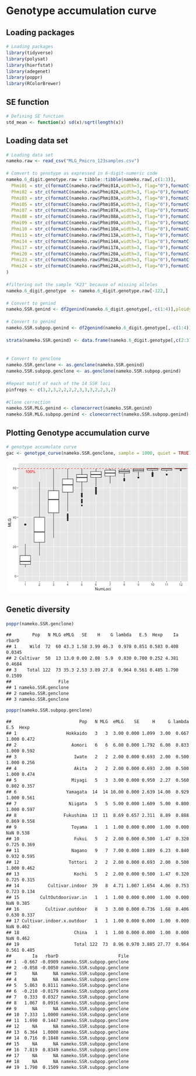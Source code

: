 # Genotype accumulation curve

## Loading packages

``` r
# Loading packages
library(tidyverse)
library(polysat)
library(hierfstat)
library(adegenet)
library(poppr)
library(RColorBrewer)
```

## SE function

``` r
# Defining SE function
std_mean <- function(x) sd(x)/sqrt(length(x))
```

## Loading data set

``` r
# Loading data set
nameko.raw <- read_csv("MLG_Pmicro_123samples.csv")

# Comvert to genotype as expressed in 6-digit-numeric code
nameko.6_digit.genotype.raw = tibble::tibble(nameko.raw[,c(1:3)],
  Phmi01 = str_c(formatC(nameko.raw$Phmi01A,width=3, flag="0"),formatC(nameko.raw$Phmi01B,width=3, flag="0")),
  Phmi02 = str_c(formatC(nameko.raw$Phmi02A,width=3, flag="0"),formatC(nameko.raw$Phmi02B,width=3, flag="0")),
  Phmi03 = str_c(formatC(nameko.raw$Phmi03A,width=3, flag="0"),formatC(nameko.raw$Phmi03B,width=3, flag="0")),
  Phmi05 = str_c(formatC(nameko.raw$Phmi05A,width=3, flag="0"),formatC(nameko.raw$Phmi05B,width=3, flag="0")),
  Phmi07 = str_c(formatC(nameko.raw$Phmi07A,width=3, flag="0"),formatC(nameko.raw$Phmi07B,width=3, flag="0")),
  Phmi08 = str_c(formatC(nameko.raw$Phmi08A,width=3, flag="0"),formatC(nameko.raw$Phmi08B,width=3, flag="0")),
  Phmi09 = str_c(formatC(nameko.raw$Phmi09A,width=3, flag="0"),formatC(nameko.raw$Phmi09B,width=3, flag="0")),
  Phmi10 = str_c(formatC(nameko.raw$Phmi10A,width=3, flag="0"),formatC(nameko.raw$Phmi10B,width=3, flag="0")),
  Phmi13 = str_c(formatC(nameko.raw$Phmi13A,width=3, flag="0"),formatC(nameko.raw$Phmi13B,width=3, flag="0")),
  Phmi14 = str_c(formatC(nameko.raw$Phmi14A,width=3, flag="0"),formatC(nameko.raw$Phmi14B,width=3, flag="0")),
  Phmi17 = str_c(formatC(nameko.raw$Phmi17A,width=3, flag="0"),formatC(nameko.raw$Phmi17B,width=3, flag="0")),
  Phmi20 = str_c(formatC(nameko.raw$Phmi20A,width=3, flag="0"),formatC(nameko.raw$Phmi20B,width=3, flag="0")),
  Phmi23 = str_c(formatC(nameko.raw$Phmi23A,width=3, flag="0"),formatC(nameko.raw$Phmi23B,width=3, flag="0")),
  Phmi24 = str_c(formatC(nameko.raw$Phmi24A,width=3, flag="0"),formatC(nameko.raw$Phmi24B,width=3, flag="0"))
)

#filtering out the sample "K23" because of missing alleles
nameko.6_digit.genotype  <- nameko.6_digit.genotype.raw[-122,]

# Convert to genind
nameko.SSR.genind <- df2genind(nameko.6_digit.genotype[,-c(1:4)],ploidy=2,ncode=3,ind.name=nameko.6_digit.genotype$ID,pop=nameko.6_digit.genotype$Pop)

# Convert to genind
nameko.SSR.subpop.genind <- df2genind(nameko.6_digit.genotype[,-c(1:4)],ploidy=2,ncode=3,ind.name=nameko.6_digit.genotype$ID,pop=nameko.6_digit.genotype$Subpop)

strata(nameko.SSR.genind) <- data.frame(nameko.6_digit.genotype[,c(2:3)])


# Convert to genclone
nameko.SSR.genclone <- as.genclone(nameko.SSR.genind)
nameko.SSR.subpop.genclone <- as.genclone(nameko.SSR.subpop.genind)

#Repeat motif of each of the 14 SSR loci
pinfreps <- c(3,2,3,2,2,2,2,3,3,3,2,2,3,2)

#Clone correction
nameko.SSR.MLG.genind <- clonecorrect(nameko.SSR.genind)
nameko.SSR.MLG.subpop.genind <- clonecorrect(nameko.SSR.subpop.genind)
```

## Plotting Genotype accumulation curve

``` r
# genotype accumulate curve
gac <- genotype_curve(nameko.SSR.genclone, sample = 1000, quiet = TRUE)
```

![](GenotypeAccum_files/figure-markdown_github/unnamed-chunk-4-1.png)

## Genetic diversity

``` r
poppr(nameko.SSR.genclone)
```

    ##        Pop   N MLG eMLG   SE    H    G lambda   E.5  Hexp    Ia  rbarD
    ## 1     Wild  72  60 43.3 1.58 3.99 46.3  0.978 0.851 0.583 0.408 0.0345
    ## 2 Cultivar  50  13 13.0 0.00 2.08  5.9  0.830 0.700 0.252 4.381 0.4684
    ## 3    Total 122  73 35.3 2.53 3.89 27.8  0.964 0.561 0.485 1.790 0.1509
    ##                  File
    ## 1 nameko.SSR.genclone
    ## 2 nameko.SSR.genclone
    ## 3 nameko.SSR.genclone

``` r
poppr(nameko.SSR.subpop.genclone)
```

    ##                          Pop   N MLG  eMLG    SE     H     G lambda   E.5  Hexp
    ## 1                   Hokkaido   3   3  3.00 0.000 1.099  3.00  0.667 1.000 0.472
    ## 2                     Aomori   6   6  6.00 0.000 1.792  6.00  0.833 1.000 0.592
    ## 3                      Iwate   2   2  2.00 0.000 0.693  2.00  0.500 1.000 0.256
    ## 4                      Akita   2   2  2.00 0.000 0.693  2.00  0.500 1.000 0.474
    ## 5                     Miyagi   5   3  3.00 0.000 0.950  2.27  0.560 0.802 0.357
    ## 6                   Yamagata  14  14 10.00 0.000 2.639 14.00  0.929 1.000 0.561
    ## 7                    Niigata   5   5  5.00 0.000 1.609  5.00  0.800 1.000 0.597
    ## 8                  Fukushima  13  11  8.69 0.657 2.311  8.89  0.888 0.869 0.558
    ## 9                     Toyama   1   1  1.00 0.000 0.000  1.00  0.000   NaN 0.538
    ## 10                     Fukui   5   2  2.00 0.000 0.500  1.47  0.320 0.725 0.369
    ## 11                    Nagano   9   7  7.00 0.000 1.889  6.23  0.840 0.932 0.595
    ## 12                   Tottori   2   2  2.00 0.000 0.693  2.00  0.500 1.000 0.462
    ## 13                     Kochi   5   2  2.00 0.000 0.500  1.47  0.320 0.725 0.315
    ## 14           Cultivar.indoor  39   8  4.71 1.007 1.654  4.06  0.753 0.723 0.134
    ## 15        CultOutdoorivar.in   1   1  1.00 0.000 0.000  1.00  0.000   NaN 0.385
    ## 16          Cultivar.outdoor   8   3  3.00 0.000 0.736  1.68  0.406 0.630 0.337
    ## 17 Cultivar.indoor.x.outdoor   1   1  1.00 0.000 0.000  1.00  0.000   NaN 0.462
    ## 18                     China   1   1  1.00 0.000 0.000  1.00  0.000   NaN 0.462
    ## 19                     Total 122  73  8.96 0.970 3.885 27.77  0.964 0.561 0.485
    ##        Ia   rbarD                       File
    ## 1  -0.667 -0.0909 nameko.SSR.subpop.genclone
    ## 2  -0.058 -0.0050 nameko.SSR.subpop.genclone
    ## 3      NA      NA nameko.SSR.subpop.genclone
    ## 4      NA      NA nameko.SSR.subpop.genclone
    ## 5   5.863  0.8111 nameko.SSR.subpop.genclone
    ## 6  -0.210 -0.0179 nameko.SSR.subpop.genclone
    ## 7   0.333  0.0327 nameko.SSR.subpop.genclone
    ## 8   1.067  0.0916 nameko.SSR.subpop.genclone
    ## 9      NA      NA nameko.SSR.subpop.genclone
    ## 10  7.333  1.0000 nameko.SSR.subpop.genclone
    ## 11  1.690  0.1447 nameko.SSR.subpop.genclone
    ## 12     NA      NA nameko.SSR.subpop.genclone
    ## 13  6.364  1.0000 nameko.SSR.subpop.genclone
    ## 14  0.716  0.1848 nameko.SSR.subpop.genclone
    ## 15     NA      NA nameko.SSR.subpop.genclone
    ## 16  7.819  0.8349 nameko.SSR.subpop.genclone
    ## 17     NA      NA nameko.SSR.subpop.genclone
    ## 18     NA      NA nameko.SSR.subpop.genclone
    ## 19  1.790  0.1509 nameko.SSR.subpop.genclone
